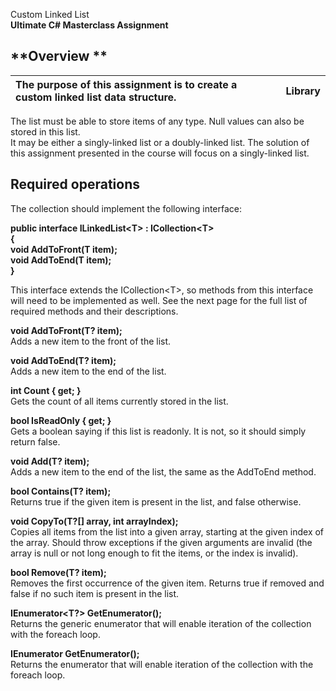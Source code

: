 

Custom Linked List  
                 **Ultimate C\# Masterclass Assignment**

## **Overview **                                                                                                                                 

| The purpose of this assignment is to create a custom linked list data structure. |  Library |
| :---- | :---- |

The list must be able to store items of any type. Null values can also be stored in this list.  
It may be either a singly-linked list or a doubly-linked list. The solution of this assignment presented in the course will focus on a singly-linked list.

## **Required operations**

The collection should implement the following interface:

**public interface ILinkedList\<T\> : ICollection\<T\>**  
**{**  
    **void AddToFront(T item);**  
    **void AddToEnd(T item);**  
**}**

This interface extends the ICollection\<T\>, so methods from this interface will need to be implemented as well. See the next page for the full list of required methods and their descriptions.

**void AddToFront(T? item);**  
	Adds a new item to the front of the list.

**void AddToEnd(T? item);**  
	Adds a new item to the end of the list.

**int Count { get; }**  
	Gets the count of all items currently stored in the list.

**bool IsReadOnly { get; }**  
	Gets a boolean saying if this list is readonly. It is not, so it should simply return false.

**void Add(T? item);**  
Adds a new item to the end of the list, the same as the AddToEnd method.

**bool Contains(T? item);**  
	Returns true if the given item is present in the list, and false otherwise.

**void CopyTo(T?\[\] array, int arrayIndex);**  
	Copies all items from the list into a given array, starting at the given index of the array. Should throw exceptions if the given arguments are invalid (the array is null or not long enough to fit the items, or the index is invalid).

**bool Remove(T? item);**  
	Removes the first occurrence of the given item. Returns true if removed and false if no such item is present in the list.

**IEnumerator\<T?\> GetEnumerator();**  
	Returns the generic enumerator that will enable iteration of the collection with the foreach loop.

**IEnumerator GetEnumerator();**  
Returns the enumerator that will enable iteration of the collection with the foreach loop.

## 